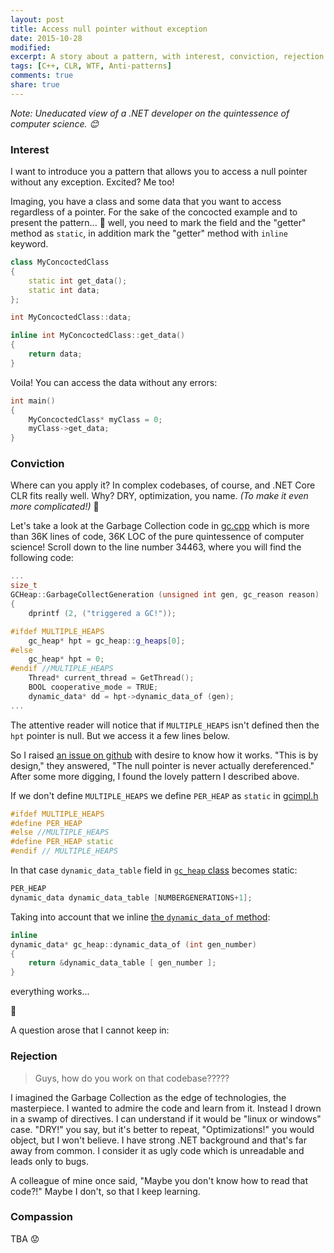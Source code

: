 ```yaml
---
layout: post
title: Access null pointer without exception
date: 2015-10-28
modified:
excerpt: A story about a pattern, with interest, conviction, rejection and compassion in the end.
tags: [C++, CLR, WTF, Anti-patterns]
comments: true
share: true
---
```


_Note: Uneducated view of a .NET developer on the quintessence of computer science. :blush:_

### Interest

I want to introduce you a pattern that allows you to access a null pointer without any exception. Excited? Me too!

Imaging, you have a class and some data that you want to access regardless of a pointer. For the sake of the concocted example and to present the pattern... :grimacing: well, you need to mark the field and the "getter" method as `static`, in addition mark the "getter" method with `inline` keyword.

```cpp
class MyConcoctedClass
{
	static int get_data();
	static int data;
};

int MyConcoctedClass::data;

inline int MyConcoctedClass::get_data()
{
	return data;
}
```

Voila! You can access the data without any errors:

```cpp
int main()
{
	MyConcoctedClass* myClass = 0;
	myClass->get_data;
}
```

### Conviction

Where can you apply it? In complex codebases, of course, and .NET Core CLR fits really well. Why? DRY, optimization, you name. _(To make it even more complicated!)_ :japanese_ogre:

Let's take a look at the Garbage Collection code in [gc.cpp][gc.cpp] which is more than 36K lines of code, 36K LOC of the pure quintessence of computer science! Scroll down to the line number 34463, where you will find the following code:

```cpp
...
size_t
GCHeap::GarbageCollectGeneration (unsigned int gen, gc_reason reason)
{
    dprintf (2, ("triggered a GC!"));

#ifdef MULTIPLE_HEAPS
    gc_heap* hpt = gc_heap::g_heaps[0];
#else
    gc_heap* hpt = 0;
#endif //MULTIPLE_HEAPS
    Thread* current_thread = GetThread();
    BOOL cooperative_mode = TRUE;
    dynamic_data* dd = hpt->dynamic_data_of (gen);
...
```

The attentive reader will notice that if `MULTIPLE_HEAPS` isn't defined then the `hpt` pointer is null. But we access it a few lines below.

So I raised [an issue on github][issue] with desire to know how it works. "This is by design," they answered, "The null pointer is never actually dereferenced." After some more digging, I found the lovely pattern I described above.

If we don't define `MULTIPLE_HEAPS` we define `PER_HEAP` as `static` in [gcimpl.h][gcimpl.h]

```cpp
#ifdef MULTIPLE_HEAPS
#define PER_HEAP
#else //MULTIPLE_HEAPS
#define PER_HEAP static
#endif // MULTIPLE_HEAPS
```

In that case `dynamic_data_table` field in [`gc_heap` class][gcpriv.h-static] becomes static:

```cpp
PER_HEAP
dynamic_data dynamic_data_table [NUMBERGENERATIONS+1];
```

Taking into account that we inline [the `dynamic_data_of` method][gcpriv.h-inline]:

```cpp
inline
dynamic_data* gc_heap::dynamic_data_of (int gen_number)
{
    return &dynamic_data_table [ gen_number ];
}
```

everything works...

:see_no_evil:

A question arose that I cannot keep in:

### Rejection

> Guys, how do you work on that codebase?????

I imagined the Garbage Collection as the edge of technologies, the masterpiece. I wanted to admire the code and learn from it. Instead I drown in a swamp of directives. I can understand if it would be "linux or windows" case. "DRY!" you say, but it's better to repeat, "Optimizations!" you would object, but I won't believe. I have strong .NET background and that's far away from common. I consider it as ugly code which is unreadable and leads only to bugs.

A colleague of mine once said, "Maybe you don't know how to read that code?!" Maybe I don't, so that I keep learning.

### Compassion

TBA :worried:

  [gc.cpp]: https://raw.githubusercontent.com/dotnet/coreclr/release/1.0.0-rc1/src/gc/gc.cpp
  [issue]: https://github.com/dotnet/coreclr/issues/1860
  [gcimpl.h]: https://github.com/dotnet/coreclr/blob/release/1.0.0-rc1/src/gc/gcimpl.h#L22
  [gcpriv.h-static]: https://github.com/dotnet/coreclr/blob/release/1.0.0-rc1/src/gc/gcpriv.h#L3431
  [gcpriv.h-inline]: https://github.com/dotnet/coreclr/blob/release/1.0.0-rc1/src/gc/gcpriv.h#L4276

